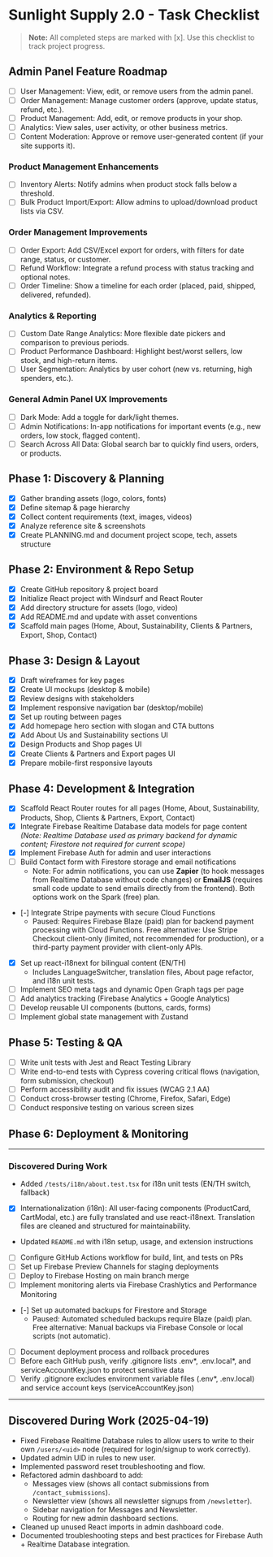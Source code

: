 # Sunlight Supply 2.0 - Task Checklist

> **Note:** All completed steps are marked with [x]. Use this checklist to track project progress.

## Admin Panel Feature Roadmap
- [ ] User Management: View, edit, or remove users from the admin panel.
- [ ] Order Management: Manage customer orders (approve, update status, refund, etc.).
- [ ] Product Management: Add, edit, or remove products in your shop.
- [ ] Analytics: View sales, user activity, or other business metrics.
- [ ] Content Moderation: Approve or remove user-generated content (if your site supports it).

### Product Management Enhancements
- [ ] Inventory Alerts: Notify admins when product stock falls below a threshold.
- [ ] Bulk Product Import/Export: Allow admins to upload/download product lists via CSV.

### Order Management Improvements
- [ ] Order Export: Add CSV/Excel export for orders, with filters for date range, status, or customer.
- [ ] Refund Workflow: Integrate a refund process with status tracking and optional notes.
- [ ] Order Timeline: Show a timeline for each order (placed, paid, shipped, delivered, refunded).

### Analytics & Reporting
- [ ] Custom Date Range Analytics: More flexible date pickers and comparison to previous periods.
- [ ] Product Performance Dashboard: Highlight best/worst sellers, low stock, and high-return items.
- [ ] User Segmentation: Analytics by user cohort (new vs. returning, high spenders, etc.).

### General Admin Panel UX Improvements
- [ ] Dark Mode: Add a toggle for dark/light themes.
- [ ] Admin Notifications: In-app notifications for important events (e.g., new orders, low stock, flagged content).
- [ ] Search Across All Data: Global search bar to quickly find users, orders, or products.

## Phase 1: Discovery & Planning
- [x] Gather branding assets (logo, colors, fonts)
- [x] Define sitemap & page hierarchy
- [x] Collect content requirements (text, images, videos)
- [x] Analyze reference site & screenshots
- [x] Create PLANNING.md and document project scope, tech, assets structure

## Phase 2: Environment & Repo Setup
- [x] Create GitHub repository & project board
- [x] Initialize React project with Windsurf and React Router
- [x] Add directory structure for assets (logo, video)
- [x] Add README.md and update with asset conventions
- [x] Scaffold main pages (Home, About, Sustainability, Clients & Partners, Export, Shop, Contact)

## Phase 3: Design & Layout
- [x] Draft wireframes for key pages
- [x] Create UI mockups (desktop & mobile)
- [x] Review designs with stakeholders
- [x] Implement responsive navigation bar (desktop/mobile)
- [x] Set up routing between pages
- [x] Add homepage hero section with slogan and CTA buttons
- [x] Add About Us and Sustainability sections UI
- [x] Design Products and Shop pages UI
- [x] Create Clients & Partners and Export pages UI
- [x] Prepare mobile-first responsive layouts

## Phase 4: Development & Integration
- [x] Scaffold React Router routes for all pages (Home, About, Sustainability, Products, Shop, Clients & Partners, Export, Contact)
- [x] Integrate Firebase Realtime Database data models for page content _(Note: Realtime Database used as primary backend for dynamic content; Firestore not required for current scope)_
- [x] Implement Firebase Auth for admin and user interactions
- [ ] Build Contact form with Firestore storage and email notifications
    - Note: For admin notifications, you can use **Zapier** (to hook messages from Realtime Database without code changes) or **EmailJS** (requires small code update to send emails directly from the frontend). Both options work on the Spark (free) plan.
- [-] Integrate Stripe payments with secure Cloud Functions
    - Paused: Requires Firebase Blaze (paid) plan for backend payment processing with Cloud Functions. Free alternative: Use Stripe Checkout client-only (limited, not recommended for production), or a third-party payment provider with client-only APIs.
- [x] Set up react-i18next for bilingual content (EN/TH)  
    - Includes LanguageSwitcher, translation files, About page refactor, and i18n unit tests.
- [ ] Implement SEO meta tags and dynamic Open Graph tags per page
- [ ] Add analytics tracking (Firebase Analytics + Google Analytics)
- [ ] Develop reusable UI components (buttons, cards, forms)
- [ ] Implement global state management with Zustand

## Phase 5: Testing & QA
- [ ] Write unit tests with Jest and React Testing Library
- [ ] Write end-to-end tests with Cypress covering critical flows (navigation, form submission, checkout)
- [ ] Perform accessibility audit and fix issues (WCAG 2.1 AA)
- [ ] Conduct cross-browser testing (Chrome, Firefox, Safari, Edge)
- [ ] Conduct responsive testing on various screen sizes

## Phase 6: Deployment & Monitoring

---
### Discovered During Work
- Added `/tests/i18n/about.test.tsx` for i18n unit tests (EN/TH switch, fallback)
- [x] Internationalization (i18n): All user-facing components (ProductCard, CartModal, etc.) are fully translated and use react-i18next. Translation files are cleaned and structured for maintainability.
- Updated `README.md` with i18n setup, usage, and extension instructions

- [ ] Configure GitHub Actions workflow for build, lint, and tests on PRs
- [ ] Set up Firebase Preview Channels for staging deployments
- [ ] Deploy to Firebase Hosting on main branch merge
- [ ] Implement monitoring alerts via Firebase Crashlytics and Performance Monitoring
- [-] Set up automated backups for Firestore and Storage
    - Paused: Automated scheduled backups require Blaze (paid) plan. Free alternative: Manual backups via Firebase Console or local scripts (not automatic).
- [ ] Document deployment process and rollback procedures
- [ ] Before each GitHub push, verify .gitignore lists .env*, .env.local*, and serviceAccountKey.json to protect sensitive data
- [ ] Verify .gitignore excludes environment variable files (.env*, .env.local) and service account keys (serviceAccountKey.json)

---

## Discovered During Work (2025-04-19)

- Fixed Firebase Realtime Database rules to allow users to write to their own `/users/<uid>` node (required for login/signup to work correctly).
- Updated admin UID in rules to new user.
- Implemented password reset troubleshooting and flow.
- Refactored admin dashboard to add:
  - Messages view (shows all contact submissions from `/contact_submissions`).
  - Newsletter view (shows all newsletter signups from `/newsletter`).
  - Sidebar navigation for Messages and Newsletter.
  - Routing for new admin dashboard sections.
- Cleaned up unused React imports in admin dashboard code.
- Documented troubleshooting steps and best practices for Firebase Auth + Realtime Database integration.
